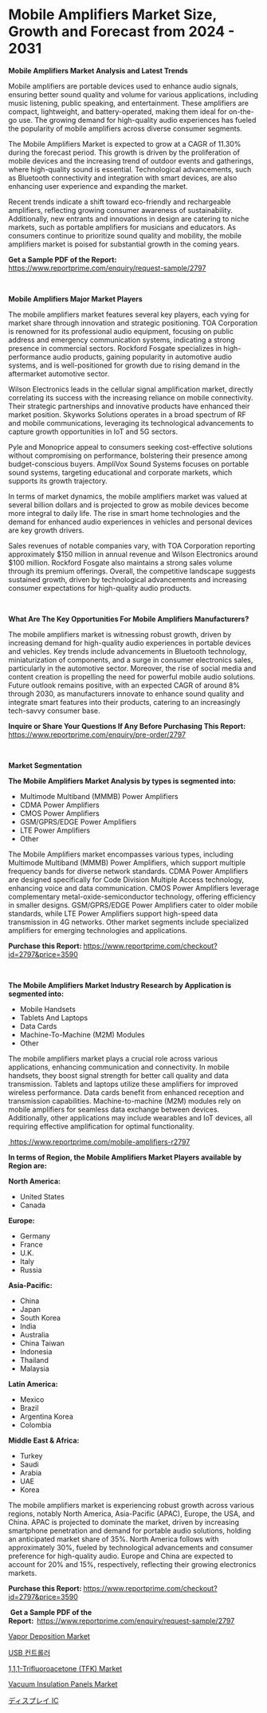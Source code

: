 <p><h1>Mobile Amplifiers Market Size, Growth and Forecast from 2024 - 2031</h1></p><p><strong>Mobile Amplifiers Market Analysis and Latest Trends</strong></p>
<p><p>Mobile amplifiers are portable devices used to enhance audio signals, ensuring better sound quality and volume for various applications, including music listening, public speaking, and entertainment. These amplifiers are compact, lightweight, and battery-operated, making them ideal for on-the-go use. The growing demand for high-quality audio experiences has fueled the popularity of mobile amplifiers across diverse consumer segments.</p><p>The Mobile Amplifiers Market is expected to grow at a CAGR of 11.30% during the forecast period. This growth is driven by the proliferation of mobile devices and the increasing trend of outdoor events and gatherings, where high-quality sound is essential. Technological advancements, such as Bluetooth connectivity and integration with smart devices, are also enhancing user experience and expanding the market.</p><p>Recent trends indicate a shift toward eco-friendly and rechargeable amplifiers, reflecting growing consumer awareness of sustainability. Additionally, new entrants and innovations in design are catering to niche markets, such as portable amplifiers for musicians and educators. As consumers continue to prioritize sound quality and mobility, the mobile amplifiers market is poised for substantial growth in the coming years.</p></p>
<p><strong>Get a Sample PDF of the Report:&nbsp;</strong> <a href="https://www.reportprime.com/enquiry/request-sample/2797">https://www.reportprime.com/enquiry/request-sample/2797</a></p>
<p>&nbsp;</p>
<p><strong>Mobile Amplifiers Major Market Players</strong></p>
<p><p>The mobile amplifiers market features several key players, each vying for market share through innovation and strategic positioning. TOA Corporation is renowned for its professional audio equipment, focusing on public address and emergency communication systems, indicating a strong presence in commercial sectors. Rockford Fosgate specializes in high-performance audio products, gaining popularity in automotive audio systems, and is well-positioned for growth due to rising demand in the aftermarket automotive sector.</p><p>Wilson Electronics leads in the cellular signal amplification market, directly correlating its success with the increasing reliance on mobile connectivity. Their strategic partnerships and innovative products have enhanced their market position. Skyworks Solutions operates in a broad spectrum of RF and mobile communications, leveraging its technological advancements to capture growth opportunities in IoT and 5G sectors.</p><p>Pyle and Monoprice appeal to consumers seeking cost-effective solutions without compromising on performance, bolstering their presence among budget-conscious buyers. AmpliVox Sound Systems focuses on portable sound systems, targeting educational and corporate markets, which supports its growth trajectory.</p><p>In terms of market dynamics, the mobile amplifiers market was valued at several billion dollars and is projected to grow as mobile devices become more integral to daily life. The rise in smart home technologies and the demand for enhanced audio experiences in vehicles and personal devices are key growth drivers.</p><p>Sales revenues of notable companies vary, with TOA Corporation reporting approximately $150 million in annual revenue and Wilson Electronics around $100 million. Rockford Fosgate also maintains a strong sales volume through its premium offerings. Overall, the competitive landscape suggests sustained growth, driven by technological advancements and increasing consumer expectations for high-quality audio products.</p></p>
<p>&nbsp;</p>
<p><strong>What Are The Key Opportunities For Mobile Amplifiers Manufacturers?</strong></p>
<p><p>The mobile amplifiers market is witnessing robust growth, driven by increasing demand for high-quality audio experiences in portable devices and vehicles. Key trends include advancements in Bluetooth technology, miniaturization of components, and a surge in consumer electronics sales, particularly in the automotive sector. Moreover, the rise of social media and content creation is propelling the need for powerful mobile audio solutions. Future outlook remains positive, with an expected CAGR of around 8% through 2030, as manufacturers innovate to enhance sound quality and integrate smart features into their products, catering to an increasingly tech-savvy consumer base.</p></p>
<p><strong>Inquire or Share Your Questions If Any Before Purchasing This Report:</strong> <a href="https://www.reportprime.com/enquiry/pre-order/2797">https://www.reportprime.com/enquiry/pre-order/2797</a></p>
<p>&nbsp;</p>
<p><strong>Market Segmentation</strong></p>
<p><strong>The Mobile Amplifiers Market Analysis by types is segmented into:</strong></p>
<p><ul><li>Multimode Multiband (MMMB) Power Amplifiers</li><li>CDMA Power Amplifiers</li><li>CMOS Power Amplifiers</li><li>GSM/GPRS/EDGE Power Amplifiers</li><li>LTE Power Amplifiers</li><li>Other</li></ul></p>
<p><p>The Mobile Amplifiers market encompasses various types, including Multimode Multiband (MMMB) Power Amplifiers, which support multiple frequency bands for diverse network standards. CDMA Power Amplifiers are designed specifically for Code Division Multiple Access technology, enhancing voice and data communication. CMOS Power Amplifiers leverage complementary metal-oxide-semiconductor technology, offering efficiency in smaller designs. GSM/GPRS/EDGE Power Amplifiers cater to older mobile standards, while LTE Power Amplifiers support high-speed data transmission in 4G networks. Other market segments include specialized amplifiers for emerging technologies and applications.</p></p>
<p><strong>Purchase this Report:&nbsp;</strong><a href="https://www.reportprime.com/checkout?id=2797&price=3590">https://www.reportprime.com/checkout?id=2797&price=3590</a></p>
<p>&nbsp;</p>
<p><strong>The Mobile Amplifiers Market Industry Research by Application is segmented into:</strong></p>
<p><ul><li>Mobile Handsets</li><li>Tablets And Laptops</li><li>Data Cards</li><li>Machine-To-Machine (M2M) Modules</li><li>Other</li></ul></p>
<p><p>The mobile amplifiers market plays a crucial role across various applications, enhancing communication and connectivity. In mobile handsets, they boost signal strength for better call quality and data transmission. Tablets and laptops utilize these amplifiers for improved wireless performance. Data cards benefit from enhanced reception and transmission capabilities. Machine-to-machine (M2M) modules rely on mobile amplifiers for seamless data exchange between devices. Additionally, other applications may include wearables and IoT devices, all requiring effective amplification for optimal functionality.</p></p>
<p><a href="https://www.reportprime.com/mobile-amplifiers-r2797">&nbsp;https://www.reportprime.com/mobile-amplifiers-r2797</a></p>
<p><strong>In terms of Region, the Mobile Amplifiers Market Players available by Region are:</strong></p>
<p>
    <p> <strong> North America: </strong>
        <ul>
            <li>United States</li>
            <li>Canada</li>
        </ul>
        </p> 
    <p> <strong> Europe: </strong>
        <ul>
            <li>Germany</li>
            <li>France</li>
            <li>U.K.</li>
            <li>Italy</li>
            <li>Russia</li>
        </ul>
        </p> 
    <p> <strong> Asia-Pacific: </strong>
        <ul>
            <li>China</li>
            <li>Japan</li>
            <li>South Korea</li>
            <li>India</li>
            <li>Australia</li>
            <li>China Taiwan</li>
            <li>Indonesia</li>
            <li>Thailand</li>
            <li>Malaysia</li>
        </ul>
        </p> 
    <p> <strong> Latin America: </strong>
        <ul>
            <li>Mexico</li>
            <li>Brazil</li>
            <li>Argentina Korea</li>
            <li>Colombia</li>
        </ul>
        </p> 
    <p> <strong> Middle East & Africa: </strong>
        <ul>
            <li>Turkey</li>
            <li>Saudi</li>
            <li>Arabia</li>
            <li>UAE</li>
            <li>Korea</li>
        </ul>
    </p>
    </p>
<p><p>The mobile amplifiers market is experiencing robust growth across various regions, notably North America, Asia-Pacific (APAC), Europe, the USA, and China. APAC is projected to dominate the market, driven by increasing smartphone penetration and demand for portable audio solutions, holding an anticipated market share of 35%. North America follows with approximately 30%, fueled by technological advancements and consumer preference for high-quality audio. Europe and China are expected to account for 20% and 15%, respectively, reflecting their growing electronics markets.</p></p>
<p><strong>Purchase this Report: </strong><a href="https://www.reportprime.com/checkout?id=2797&price=3590">https://www.reportprime.com/checkout?id=2797&price=3590</a></p>
<p>&nbsp;<strong>Get a Sample PDF of the Report:&nbsp;&nbsp;</strong><a href="https://www.reportprime.com/enquiry/request-sample/2797">https://www.reportprime.com/enquiry/request-sample/2797</a></p>
<p><strong></strong></p>
<p><p><a href="https://www.linkedin.com/pulse/vapor-deposition-market-size-growth-trends-statistics-forecasts-fzyue?trackingId=uEKVg0MkTwiJNXhRf0jZcw%3D%3D">Vapor Deposition Market</a></p><p><a href="https://github.com/laholand/Market-Research-Report-List-6/blob/main/67680362590.md">USB 컨트롤러</a></p><p><a href="https://issuu.com/reportprime-2/docs/111-trifluoroacetone-tfk-market-siz_60203ed7fe0635">1,1,1-Trifluoroacetone (TFK) Market</a></p><p><a href="https://www.linkedin.com/pulse/future-ready-strategic-insights-global-vacuum-insulation-panels-rbjxe?trackingId=8SFu7uHEQPGttjXBo1gXOw%3D%3D">Vacuum Insulation Panels Market</a></p><p><a href="https://github.com/mohamedbakry57/Market-Research-Report-List-6/blob/main/68679733013.md">ディスプレイ IC</a></p></p>